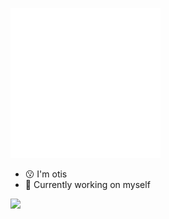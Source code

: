 ![](./image.svg)

- 😗 I'm otis 
- 🔭 Currently working on myself

[![](https://i.ytimg.com/an_webp/9BRoirDUx64/mqdefault_6s.webp?du=3000&sqp=CIzZpYYG&rs=AOn4CLCl8AnTtkLeGm3DgP-5sYVRCnd2wg)](https://www.youtube.com/watch?v=9BRoirDUx64)

